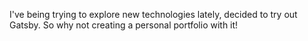 I've being trying to explore new technologies lately, decided to try out Gatsby. So why not creating a personal portfolio with it!